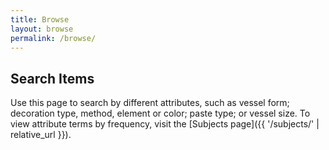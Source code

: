 ```yaml
---
title: Browse
layout: browse
permalink: /browse/
---
```


## Search Items

Use this page to search by different attributes, such as vessel form; decoration type, method, element or color; paste type; or vessel size.
To view attribute terms by frequency, visit the [Subjects page]({{ '/subjects/' | relative_url }}). 
